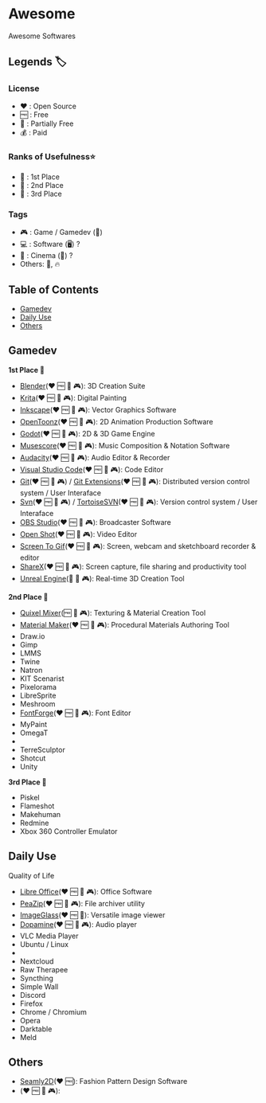 # Awesome
Awesome Softwares

## Legends 🏷️

### License
* ❤️ : Open Source
* 🆓 : Free
* 💸 : Partially Free
* 💰 : Paid

### Ranks of Usefulness⭐
* 🥇 : 1st Place  
* 🥈 : 2nd Place
* 🥉 : 3rd Place

### Tags
* 🎮 : Game / Gamedev (🎲)
* 💻 : Software (🖥️) ?
* 🎥 : Cinema (🎦) ? 
* Others: 💎, 🔥

## Table of Contents
* [Gamedev](#gamedev) 
* [Daily Use](#daily-use) 
* [Others](#others) 

## Gamedev

**1st Place 🥇**
* [Blender](https://www.blender.org/)(❤️ 🆓 🥇 🎮): 3D Creation Suite
* [Krita](https://krita.org/)(❤️ 🆓 🥇 🎮): Digital Painting
* [Inkscape](https://inkscape.org/)(❤️ 🆓 🥇 🎮): Vector Graphics Software
* [OpenToonz](https://opentoonz.github.io/e/)(❤️ 🆓 🥇 🎮): 2D Animation Production Software
* [Godot](https://godotengine.org/)(❤️ 🆓 🥇 🎮): 2D & 3D Game Engine
* [Musescore](https://musescore.org/)(❤️ 🆓 🥇 🎮): Music Composition & Notation Software 
* [Audacity](https://www.audacityteam.org/)(❤️ 🆓 🥇 🎮): Audio Editor & Recorder
* [Visual Studio Code](https://code.visualstudio.com/)(❤️ 🆓 🥇 🎮): Code Editor
* [Git](https://git-scm.com/)(❤️ 🆓 🥇 🎮) / [Git Extensions](http://gitextensions.github.io/)(❤️ 🆓 🥇 🎮): Distributed version control system / User Interaface
* [Svn](https://subversion.apache.org/)(❤️ 🆓 🥇 🎮) / [TortoiseSVN](https://tortoisesvn.net/)(❤️ 🆓 🥇 🎮): Version control system / User Interaface
* [OBS Studio](https://obsproject.com/)(❤️ 🆓 🥇 🎮): Broadcaster Software
* [Open Shot](https://www.openshot.org/)(❤️ 🆓 🥇 🎮): Video Editor 
* [Screen To Gif](https://www.screentogif.com/)(❤️ 🆓 🥇 🎮): Screen, webcam and sketchboard recorder & editor
* [ShareX](https://getsharex.com/)(❤️ 🆓 🥇 🎮): Screen capture, file sharing and productivity tool
* [Unreal Engine](https://www.unrealengine.com/)(💸 🥇 🎮): Real-time 3D Creation Tool

**2nd Place 🥈**
* [Quixel Mixer](https://quixel.com/mixer)(🆓 🥈 🎮): Texturing & Material Creation Tool
* [Material Maker](https://www.materialmaker.org/)(❤️ 🆓 🥈 🎮): Procedural Materials Authoring Tool
* Draw.io
* Gimp
* LMMS
* Twine
* Natron
* KIT Scenarist
* Pixelorama
* LibreSprite
* Meshroom
* [FontForge](https://fontforge.org/en-US/)(❤️ 🆓 🥈 🎮): Font Editor
* MyPaint
* OmegaT
* 
* TerreSculptor
* Shotcut
* Unity


**3rd Place 🥉**
* Piskel
* Flameshot
* Makehuman
* Redmine
* Xbox 360 Controller Emulator

## Daily Use
Quality of Life
* [Libre Office](https://www.libreoffice.org/)(❤️ 🆓 🥇 🎮): Office Software
* [PeaZip](https://peazip.github.io/)(❤️ 🆓 🥇 🎮): File archiver utility
* [ImageGlass](https://imageglass.org/)(❤️ 🆓 🥇): Versatile image viewer
* [Dopamine](https://github.com/digimezzo/dopamine)(❤️ 🆓 🥇 🎮): Audio player
* VLC Media Player
* Ubuntu / Linux
* 
* Nextcloud
* Raw Therapee
* Syncthing
* Simple Wall
* Discord
* Firefox
* Chrome / Chromium
* Opera
* Darktable
* Meld

## Others
* [Seamly2D](https://github.com/FashionFreedom/Seamly2D)(❤️ 🆓): Fashion Pattern Design Software
* []()(❤️ 🆓 🥇 🎮): 
